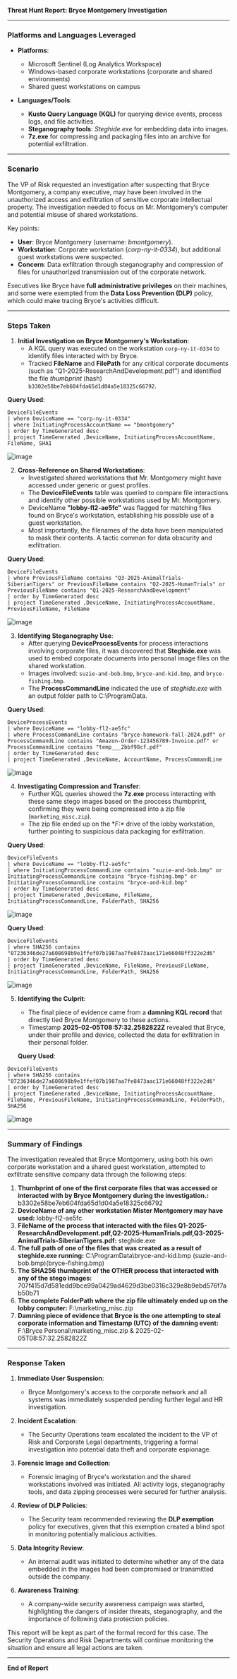 **Threat Hunt Report: Bryce Montgomery Investigation**

---

### **Platforms and Languages Leveraged**
- **Platforms**:
  - Microsoft Sentinel (Log Analytics Workspace)
  - Windows-based corporate workstations (corporate and shared environments)
  - Shared guest workstations on campus
  
- **Languages/Tools**:
  - **Kusto Query Language (KQL)** for querying device events, process logs, and file activities.
  - **Steganography tools**: *Steghide.exe* for embedding data into images.
  - **7z.exe** for compressing and packaging files into an archive for potential exfiltration.

---

### **Scenario**
The VP of Risk requested an investigation after suspecting that Bryce Montgomery, a company executive, may have been involved in the unauthorized access and exfiltration of sensitive corporate intellectual property. The investigation needed to focus on Mr. Montgomery’s computer and potential misuse of shared workstations.

Key points:
- **User**: Bryce Montgomery (username: *bmontgomery*).
- **Workstation**: Corporate workstation (*corp-ny-it-0334*), but additional guest workstations were suspected.
- **Concern**: Data exfiltration through steganography and compression of files for unauthorized transmission out of the corporate network.
  
Executives like Bryce have **full administrative privileges** on their machines, and some were exempted from the **Data Loss Prevention (DLP)** policy, which could make tracing Bryce's activities difficult.

---

### **Steps Taken**

1. **Initial Investigation on Bryce Montgomery's Workstation**:
   - A KQL query was executed on the workstation `corp-ny-it-0334` to identify files interacted with by Bryce.
   - Tracked **FileName** and **FilePath** for any critical corporate documents (such as “Q1-2025-ResearchAndDevelopment.pdf”) and identified the file *thumbprint* (hash) `b3302e58be7eb604fda65d1d04a5e18325c66792`.

**Query Used**:
```kql
DeviceFileEvents
| where DeviceName == "corp-ny-it-0334"
| where InitiatingProcessAccountName == "bmontgomery"
| order by TimeGenerated desc 
| project TimeGenerated ,DeviceName, InitiatingProcessAccountName, FileName, SHA1
```
![image](https://github.com/user-attachments/assets/8a2c9918-6c46-4ae7-bca4-a418a5a27d53)


2. **Cross-Reference on Shared Workstations**:
   - Investigated shared workstations that Mr. Montgomery might have accessed under generic or guest profiles.
   - The **DeviceFileEvents** table was queried to compare file interactions and identify other possible workstations used by Mr. Montgomery.
   - DeviceName **"lobby-fl2-ae5fc"** was flagged for matching files found on Bryce's workstation, establishing his possible use of a guest workstation.
   - Most importantly, the filenames of the data have been manipulated to mask their contents. A tactic common for data obscurity and exfiltration.

 **Query Used**:
```kql
DeviceFileEvents
| where PreviousFileName contains "Q3-2025-AnimalTrials-SiberianTigers" or PreviousFileName contains "Q2-2025-HumanTrials" or PreviousFileName contains "Q1-2025-ResearchAndDevelopment"
| order by TimeGenerated desc 
| project TimeGenerated ,DeviceName, InitiatingProcessAccountName, PreviousFileName, FileName
```
![image](https://github.com/user-attachments/assets/ec998431-f79c-4ce7-b6e2-73fbcce41beb)

3. **Identifying Steganography Use**:
   - After querying **DeviceProcessEvents** for process interactions involving corporate files, it was discovered that **Steghide.exe** was used to embed corporate documents into personal image files on the shared workstation.
   - Images involved: `suzie-and-bob.bmp`, `bryce-and-kid.bmp`, and `bryce-fishing.bmp`.
   - The **ProcessCommandLine** indicated the use of *steghide.exe* with an output folder path to C:\ProgramData\.

 **Query Used**:
```kql
DeviceProcessEvents
| where DeviceName == "lobby-fl2-ae5fc"
| where ProcessCommandLine contains "bryce-homework-fall-2024.pdf" or ProcessCommandLine contains "Amazon-Order-123456789-Invoice.pdf" or ProcessCommandLine contains "temp___2bbf98cf.pdf"
| order by TimeGenerated desc 
| project TimeGenerated ,DeviceName, AccountName, ProcessCommandLine
```
![image](https://github.com/user-attachments/assets/85b67407-0150-4fb7-a012-562d4a7e5f2b)

4. **Investigating Compression and Transfer**:
   - Further KQL queries showed the **7z.exe** process interacting with these same stego images based on the proccess thumbprint, confirming they were being compressed into a zip file (`marketing_misc.zip`).
   - The zip file ended up on the **F:\** drive of the lobby workstation, further pointing to suspicious data packaging for exfiltration.
 
 **Query Used**:
```kql
DeviceFileEvents
| where DeviceName == "lobby-fl2-ae5fc"
| where InitiatingProcessCommandLine contains "suzie-and-bob.bmp" or InitiatingProcessCommandLine contains "bryce-fishing.bmp" or InitiatingProcessCommandLine contains "bryce-and-kid.bmp"
| order by TimeGenerated desc 
| project TimeGenerated ,DeviceName, FileName, InitiatingProcessCommandLine, FolderPath, SHA256
```
![image](https://github.com/user-attachments/assets/78c42ebe-e1c8-48cb-b5ff-80490afbc69d)

 **Query Used**:
```kql
DeviceFileEvents
| where SHA256 contains "07236346de27a608698b9e1ffef07b1987aa7fe8473aac171e66048ff322e2d6"
| order by TimeGenerated desc 
| project TimeGenerated ,DeviceName, FileName, PreviousFileName, InitiatingProcessCommandLine, FolderPath, SHA256
```
![image](https://github.com/user-attachments/assets/08e6a693-60c1-4d63-9f35-bd65dfc8ca88)


5. **Identifying the Culprit**:
   - The final piece of evidence came from a **damning KQL record** that directly tied Bryce Montgomery to these actions.
   - Timestamp **2025-02-05T08:57:32.2582822Z** revealed that Bryce, under their profile and device, collected the data for exfiltration in their personal folder.

   **Query Used**:
```kql
DeviceFileEvents
| where SHA256 contains "07236346de27a608698b9e1ffef07b1987aa7fe8473aac171e66048ff322e2d6"
| order by TimeGenerated desc 
| project TimeGenerated ,DeviceName, InitiatingProcessAccountName, FileName, PreviousFileName, InitiatingProcessCommandLine, FolderPath, SHA256
```

![image](https://github.com/user-attachments/assets/1ad95d2e-34a0-4cd3-ae9d-edd0c726b0e5)

---

### **Summary of Findings**
The investigation revealed that Bryce Montgomery, using both his own corporate workstation and a shared guest workstation, attempted to exfiltrate sensitive company data through the following steps:

1. **Thumbprint of one of the first corporate files that was accessed or interacted with by Bryce Montgomery during the investigation.:** b3302e58be7eb604fda65d1d04a5e18325c66792
2. **DeviceName of any other workstation Mister Montgomery may have used:** lobby-fl2-ae5fc
3. **FileName of the process that interacted with the files Q1-2025-ResearchAndDevelopment.pdf,Q2-2025-HumanTrials.pdf,Q3-2025-AnimalTrials-SiberianTigers.pdf:** steghide.exe
4. **The full path of one of the files that was created as a result of steghide.exe running:** C:\ProgramData\bryce-and-kid.bmp (suzie-and-bob.bmp)(bryce-fishing.bmp)
5. **The SHA256 thumbprint of the OTHER process that interacted with any of the stego images:** 707f415d7d581edd9bce99a0429ad4629d3be0316c329e8b9ebd576f7ab50b71
6. **The complete FolderPath where the zip file ultimately ended up on the lobby computer:** F:\marketing_misc.zip
7. **Damning piece of evidence that Bryce is the one attempting to steal corporate information and Timestamp (UTC) of the damning event:** F:\Bryce Personal\marketing_misc.zip & 2025-02-05T08:57:32.2582822Z
  
---

### **Response Taken**
1. **Immediate User Suspension**:
   - Bryce Montgomery's access to the corporate network and all systems was immediately suspended pending further legal and HR investigation.
  
2. **Incident Escalation**:
   - The Security Operations team escalated the incident to the VP of Risk and Corporate Legal departments, triggering a formal investigation into potential data theft and corporate espionage.
  
3. **Forensic Image and Collection**:
   - Forensic imaging of Bryce's workstation and the shared workstations involved was initiated. All activity logs, steganography tools, and data zipping processes were secured for further analysis.
  
4. **Review of DLP Policies**:
   - The Security team recommended reviewing the **DLP exemption** policy for executives, given that this exemption created a blind spot in monitoring potentially malicious activities.
  
5. **Data Integrity Review**:
   - An internal audit was initiated to determine whether any of the data embedded in the images had been compromised or transmitted outside the company.

6. **Awareness Training**:
   - A company-wide security awareness campaign was started, highlighting the dangers of insider threats, steganography, and the importance of following data protection policies.

This report will be kept as part of the formal record for this case. The Security Operations and Risk Departments will continue monitoring the situation and ensure all legal actions are taken.

--- 

**End of Report**
